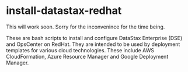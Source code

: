 # install-datastax-redhat
This will work soon.  Sorry for the inconvenince for the time being.

These are bash scripts to install and configure DataStax Enterprise (DSE) and OpsCenter on RedHat.  They are intended to be used by deployment templates for various cloud technologies.  These include AWS CloudFormation, Azure Resource Manager and Google Deployment Manager.
